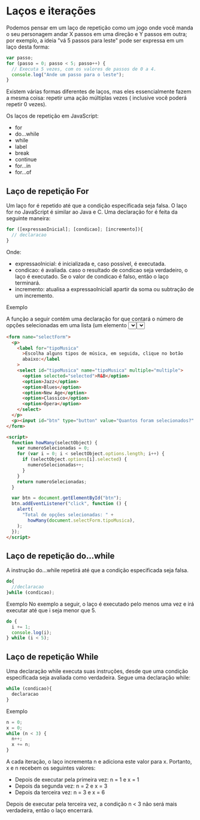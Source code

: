 # Laços e iterações

Podemos pensar em um laço de repetição como um jogo onde você manda o seu personagem andar X passos em uma direção e Y passos em outra; por exemplo, a ideia "vá 5 passos para leste" pode ser expressa em um laço desta forma:

```js
var passo;
for (passo = 0; passo < 5; passo++) {
  // Executa 5 vezes, com os valores de passos de 0 a 4.
  console.log("Ande um passo para o leste");
}
```

Existem várias formas diferentes de laços, mas eles essencialmente fazem a mesma coisa: repetir uma ação múltiplas vezes ( inclusive você poderá repetir 0 vezes). 

Os laços de repetição em JavaScript:
- for
- do...while
- while
- label
- break
- continue
- for...in
- for...of

## Laço de repetição For
Um laço for é repetido até que a condição especificada seja falsa. O laço for no JavaScript é similar ao Java e C. Uma declaração for é feita da seguinte maneira:
```js
for ([expressaoInicial]; [condicao]; [incremento]){
  // declaracao
}
```
Onde: 
- expressaoInicial: é inicializada e, caso possível, é executada.
- condicao: é avaliada. caso o resultado de condicao seja verdadeiro, o laço é executado. Se o valor de condicao é falso, então o laço terminará.
- incremento: atualisa a expressaoIniciall apartir da soma ou subtração de um incremento.

Exemplo

A função a seguir contém uma declaração for que contará o número de opções selecionadas em uma lista (um elemento <select> permite várias seleções). Dentro do for é declarado uma váriavel i inicializada com zero. A declaração for verifica se i é menor que o número de opções no elemento <select>, executa sucessivas declaração if, e incrementa i de um em um a cada passagem pelo laço.
```html
<form name="selectForm">
  <p>
    <label for="tipoMusica"
      >Escolha alguns tipos de música, em seguida, clique no botão
      abaixo:</label
    >
    <select id="tipoMusica" name="tipoMusica" multiple="multiple">
      <option selected="selected">R&B</option>
      <option>Jazz</option>
      <option>Blues</option>
      <option>New Age</option>
      <option>Classico</option>
      <option>Ópera</option>
    </select>
  </p>
  <p><input id="btn" type="button" value="Quantos foram selecionados?" /></p>
</form>

<script>
  function howMany(selectObject) {
    var numeroSelecionadas = 0;
    for (var i = 0; i < selectObject.options.length; i++) {
      if (selectObject.options[i].selected) {
        numeroSelecionadas++;
      }
    }
    return numeroSelecionadas;
  }

  var btn = document.getElementById("btn");
  btn.addEventListener("click", function () {
    alert(
      "Total de opções selecionadas: " +
        howMany(document.selectForm.tipoMusica),
    );
  });
</script>
```

## Laço de repetição do...while
A instrução do...while repetirá até que a condição especificada seja falsa.
```js
do{
  //declaracao
}while (condicao);
```

Exemplo
No exemplo a seguir, o laço é executado pelo menos uma vez e irá executar até que i seja menor que 5.
```js
do {
  i += 1;
  console.log(i);
} while (i < 5);
```

## Laço de repetição While
Uma declaração while executa suas instruções, desde que uma condição especificada seja avaliada como verdadeira. Segue uma declaração while:
```js
while (condicao){
  declaracao
}
```
Exemplo
```js
n = 0;
x = 0;
while (n < 3) {
  n++;
  x += n;
}
```

A cada iteração, o laço incrementa n e adiciona este valor para x. Portanto, x e n recebem os seguintes valores:
- Depois de executar pela primeira vez: n = 1 e x = 1
- Depois da segunda vez: n = 2 e x = 3
- Depois da terceira vez: n = 3 e x = 6
  
Depois de executar pela terceira vez, a condição n < 3 não será mais verdadeira, então o laço encerrará.
